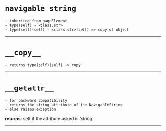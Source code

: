 # `navigable string`

    - inherited from pageElement
    - type(self) - <class.str>
    - type(self)(self) - <class.str>(self) => copy of object
---

# `__copy__`
    
    - returns type(self)(self) -> copy

---

# `__getattr__`

    - for backward compatibility
    - returns the string attribute of the NavigableString
    - else raises exception
   **returns**: self if the attribute asked is 'string'

---


